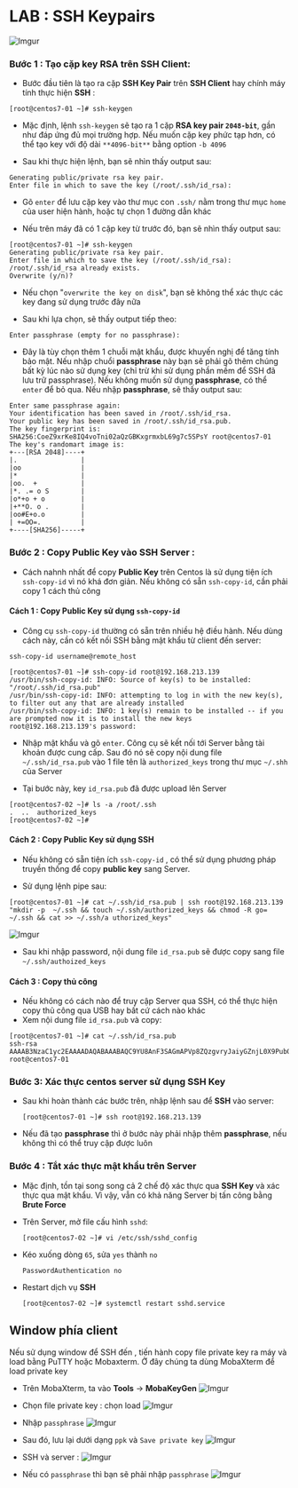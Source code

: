 # LAB : SSH Keypairs

![Imgur](https://i.imgur.com/GxUc1oO.png)

### Bước 1 : Tạo cặp key RSA trên SSH Client:
 * Bước đầu tiên là tạo ra cặp **SSH Key Pair** trên **SSH Client** hay chính máy tính thực hiện **SSH** :

```
[root@centos7-01 ~]# ssh-keygen
```

 * Mặc định, lệnh `ssh-keygen` sẽ tạo ra 1 cặp **RSA key pair `2048-bit`**, gần như đáp ứng đủ mọi trường hợp. Nếu muốn cặp key phức tạp hơn, có thể tạo key với độ dài `**4096-bit**` bằng option `-b 4096`

 * Sau khi thực hiện lệnh, bạn sẽ nhìn thấy output sau:

 ```
 Generating public/private rsa key pair.
Enter file in which to save the key (/root/.ssh/id_rsa):
 ```

 * Gõ `enter` để lưu cặp key vào thư mục con `.ssh/` nằm trong thư mục `home` của user hiện hành, hoặc tự chọn 1 đường dẫn khác

 * Nếu trên máy đã có 1 cặp key từ trước đó, bạn sẽ nhìn thấy output sau:

 ```
 [root@centos7-01 ~]# ssh-keygen
Generating public/private rsa key pair.
Enter file in which to save the key (/root/.ssh/id_rsa):
/root/.ssh/id_rsa already exists.
Overwrite (y/n)?
 ```

 * Nếu chọn "`overwrite the key on disk`", bạn sẽ không thể xác thực các key đang sử dụng trước đây nữa

 * Sau khi lựa chọn, sẽ thấy output tiếp theo:

 ```
 Enter passphrase (empty for no passphrase):
 ```

 * Đây là tùy chọn thêm 1 chuỗi mật khẩu, được khuyến nghị để tăng tính bảo mật. Nếu nhập chuổi **passphrase** này bạn sẽ phải gõ thêm chúng bất kỳ lúc nào sử dụng key (chỉ trừ khi sử dụng phần mềm để SSH đã lưu trữ passphrase). Nếu không muốn sử dụng **passphrase**, có thể `enter` để bỏ qua. Nếu nhập **passphrase**, sẽ thấy output sau:

 ```
 Enter same passphrase again:
Your identification has been saved in /root/.ssh/id_rsa.
Your public key has been saved in /root/.ssh/id_rsa.pub.
The key fingerprint is:
SHA256:CoeZ9xrKe8IQ4voTni02aQzGBKxgrmxbL69g7c5SPsY root@centos7-01
The key's randomart image is:
+---[RSA 2048]----+
|.                |
|oo               |
|*                |
|oo.  +           |
|*. .= o S        |
|o*+o + o         |
|+**O. o .        |
|oo#E+o.o         |
| +=OO=.          |
+----[SHA256]-----+
 ```

### Bước 2 : Copy Public Key vào SSH Server :
 * Cách nahnh nhất để copy **Public Key** trên Centos là sử dụng tiện ích `ssh-copy-id` vì nó khá đơn giản. Nếu không có sẵn `ssh-copy-id`, cần phải copy 1 cách thủ công 

#### Cách 1 : Copy Public Key sử dụng `ssh-copy-id`
 * Công cụ `ssh-copy-id` thường có sẵn trên nhiều hệ điều hành. Nếu dùng cách này, cần có kết nối SSH bằng mật khẩu từ client đến server:

 `ssh-copy-id username@remote_host`

 ```
 [root@centos7-01 ~]# ssh-copy-id root@192.168.213.139
/usr/bin/ssh-copy-id: INFO: Source of key(s) to be installed: "/root/.ssh/id_rsa.pub"
/usr/bin/ssh-copy-id: INFO: attempting to log in with the new key(s), to filter out any that are already installed
/usr/bin/ssh-copy-id: INFO: 1 key(s) remain to be installed -- if you are prompted now it is to install the new keys
root@192.168.213.139's password:
```

 * Nhập mật khẩu và gõ `enter`. Công cụ sẽ kết nối tới Server bằng tài khoản được cung cấp. Sau đó nó sẽ copy nội dung file `~/.ssh/id_rsa.pub` vào 1 file tên là `authorized_keys` trong thư mục `~/.shh` của Server

 * Tại bước này, key `id_rsa.pub` đã được upload lên Server

 ```
 [root@centos7-02 ~]# ls -a /root/.ssh
.  ..  authorized_keys
[root@centos7-02 ~]#
```

#### Cách 2 : Copy Public Key sử dụng SSH
 * Nếu không có sẵn tiện ích `ssh-copy-id` , có thể sử dụng phương pháp truyền thống để copy **public key** sang Server.

 * Sử dụng lệnh pipe sau:
 ```
 [root@centos7-01 ~]# cat ~/.ssh/id_rsa.pub | ssh root@192.168.213.139 "mkdir -p  ~/.ssh && touch ~/.ssh/authorized_keys && chmod -R go= ~/.ssh && cat >> ~/.ssh/a uthorized_keys"
```

![Imgur](https://i.imgur.com/UWelx8h.png)

 * Sau khi nhập password, nội dung file `id_rsa.pub` sẽ được copy sang file `~/.ssh/authoized_keys` 

#### Cách 3 : Copy thủ công
 * Nếu không có cách nào để truy cập Server qua SSH, có thể thực hiện copy thủ công qua USB hay bất cứ cách nào khác
 * Xem nội dung file `id_rsa.pub` và copy:
   
```
[root@centos7-01 ~]# cat ~/.ssh/id_rsa.pub
ssh-rsa AAAAB3NzaC1yc2EAAAADAQABAAABAQC9YU8AnF3SAGmAPVp8ZQzgvryJaiyGZnjL0X9PubOYyfoLnoRP0wZ8JkK89p5uYlbS9Nt7KZBPi6Vn9SoiVri39n6wWphSns9UzmCXLa5tu2DIvLaIKOm9eLEdoOpWu8BeXTM10tpC5ZFDdbQEzO4I/p19BB0ZTdcdAAwAdcPV+rMOxwo80ORapeuKLcQWQY3UMTLcByN0fq6XNHFTGfX9/XboSN+IXZnE9CjlC1l8zW4Ugl4W2LtF0vsbuJQugECgzqFPVQFLBUALvosBPLmbuEBsKk01d1ko8u1WfanUOtYzhKABDNeP37woENx69rRd/hz/NVZGLG9SC/m7 root@centos7-01
```

### Bước 3: Xác thực centos server sử dụng SSH Key
 * Sau khi hoàn thành các bước trên, nhập lệnh sau để **SSH** vào server:
   
   ```
   [root@centos7-01 ~]# ssh root@192.168.213.139
   ```

 * Nếu đã tạo **passphrase** thì ở bước này phải nhập thêm **passphrase**, nếu không thì có thể truy cập được luôn

### Bước 4 : Tắt xác thực mật khẩu trên Server
 * Mặc định, tồn tại song song cả 2 chế độ xác thực qua **SSH Key** và xác thực qua mật khẩu. Vì vậy, vẫn có khả năng Server bị tấn công bằng **Brute Force**

 * Trên Server, mở file cấu hình `sshd`:

   ```
   [root@centos7-02 ~]# vi /etc/ssh/sshd_config
   ```

 * Kéo xuống dòng `65`, sửa `yes` thành `no`

     `PasswordAuthentication no`

 * Restart dịch vụ **SSH** 
    ```
    [root@centos7-02 ~]# systemctl restart sshd.service
    ``` 


## Window phía client
Nếu sử dụng window để SSH đến , tiến hành copy file private key ra máy và load bằng PuTTY hoặc Mobaxterm. Ở đây chúng ta dùng MobaXterm để load private key
 
 * Trên MobaXterm, ta vào **Tools** -> **MobaKeyGen** ![Imgur](https://i.imgur.com/kViGu1O.png)

 * Chọn file private key : chọn load
 ![Imgur](https://i.imgur.com/l6hVhdB.png)

 * Nhập `passphrase`
 ![Imgur](https://i.imgur.com/V1SgL2r.png)

 * Sau đó, lưu lại dưới dạng `ppk` và `Save private key`
 ![Imgur](https://i.imgur.com/Zst9W8w.png)

 * SSH và server :
 ![Imgur](https://i.imgur.com/VULs56K.png)

 * Nếu có `passphrase` thì bạn sẽ phải nhập `passphrase`
 ![Imgur](https://i.imgur.com/H7xunH7.png)

 
